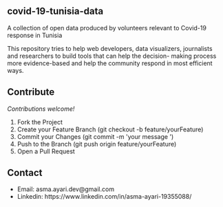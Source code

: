 ## covid-19-tunisia-data
<p>A collection of open data produced by volunteers relevant to Covid-19 response in Tunisia</p>
<p>This repository tries to help web developers, data visualizers, journalists and researchers to build tools that can help the decision-
making process more evidence-based and help the community respond in most efficient ways.</p>

## Contribute
*Contributions welcome!*
<ol>
<li>Fork the Project</li>
<li>Create your Feature Branch (git checkout -b feature/yourFeature)</li>
<li>Commit your Changes (git commit -m 'your message ')</li>
<li>Push to the Branch (git push origin feature/yourFeature)</li>
<li>Open a Pull Request</li>
</ol>

## Contact
<ul>
  <li>Email: asma.ayari.dev@gmail.com</li>
  <li>Linkedin: https://www.linkedin.com/in/asma-ayari-19355088/</li>
</ul>
